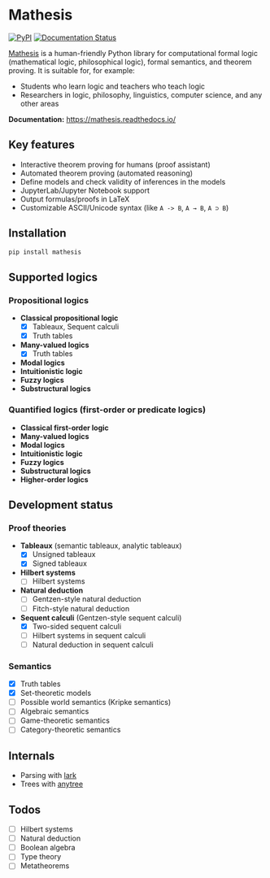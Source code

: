 # Mathesis

[![PyPI](https://img.shields.io/pypi/v/mathesis.svg)](https://pypi.org/project/mathesis/)
[![Documentation Status](https://readthedocs.org/projects/mathesis/badge/?version=latest)](http://mathesis.readthedocs.io/en/latest/?badge=latest)
<!-- [![PyPI downloads](https://img.shields.io/pypi/dm/mathesis.svg)](https://pypistats.org/packages/mathesis) -->

[Mathesis](//github.com/ozekik/mathesis) is a human-friendly Python library for computational formal logic (mathematical logic, philosophical logic), formal semantics, and theorem proving.
It is suitable for, for example:

- Students who learn logic and teachers who teach logic
- Researchers in logic, philosophy, linguistics, computer science, and any other areas

**Documentation:** <https://mathesis.readthedocs.io/>

## Key features

- Interactive theorem proving for humans (proof assistant)
- Automated theorem proving (automated reasoning)
- Define models and check validity of inferences in the models
- JupyterLab/Jupyter Notebook support
- Output formulas/proofs in LaTeX
- Customizable ASCII/Unicode syntax (like `A -> B`, `A → B`, `A ⊃ B`)

## Installation

```bash
pip install mathesis
```

## Supported logics

### Propositional logics

- **Classical propositional logic**
    - [x] Tableaux, Sequent calculi
    - [x] Truth tables
- **Many-valued logics**
    - [x] Truth tables
- **Modal logics**
- **Intuitionistic logic**
- **Fuzzy logics**
- **Substructural logics**

### Quantified logics (first-order or predicate logics)

- **Classical first-order logic**
- **Many-valued logics**
- **Modal logics**
- **Intuitionistic logic**
- **Fuzzy logics**
- **Substructural logics**
- **Higher-order logics**

## Development status

### Proof theories

- **Tableaux** (semantic tableaux, analytic tableaux)
    * [x] Unsigned tableaux
    * [x] Signed tableaux
- **Hilbert systems**
    * [ ] Hilbert systems
- **Natural deduction**
    * [ ] Gentzen-style natural deduction
    * [ ] Fitch-style natural deduction
- **Sequent calculi** (Gentzen-style sequent calculi)
    - [x] Two-sided sequent calculi
    - [ ] Hilbert systems in sequent calculi
    - [ ] Natural deduction in sequent calculi

### Semantics

- [x] Truth tables
- [x] Set-theoretic models
- [ ] Possible world semantics (Kripke semantics)
- [ ] Algebraic semantics
- [ ] Game-theoretic semantics
- [ ] Category-theoretic semantics

## Internals

- Parsing with [lark](https://github.com/lark-parser/lark)
- Trees with [anytree](https://github.com/c0fec0de/anytree)

## Todos

- [ ] Hilbert systems
- [ ] Natural deduction
- [ ] Boolean algebra
- [ ] Type theory
- [ ] Metatheorems
